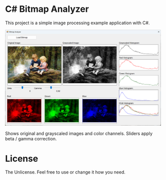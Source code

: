 # C# Bitmap Analyzer
This project is a simple image processing example application with C#.

![Screenshot](screenshot.png)

Shows original and grayscaled images and color channels. Sliders apply beta / gamma correction. 

# License
The Unlicense. Feel free to use or change it how you need.
